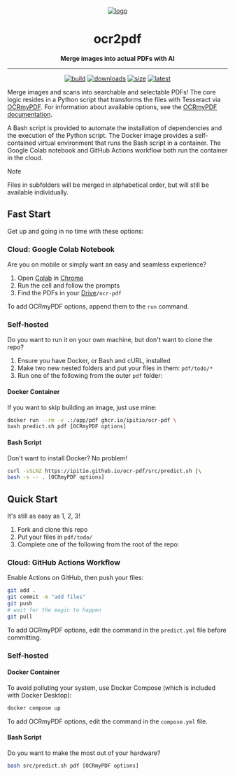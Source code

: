 <div align="center">

[![logo](public/wide.webp)](https://github.com/ipitio/ocr-pdf)

# ocr2pdf

**Merge images into actual PDFs with AI**

---

[![build](https://github.com/ipitio/ocr-pdf/actions/workflows/publish.yml/badge.svg)](https://github.com/ipitio/ocr-pdf/actions/workflows/publish.yml) [![downloads](https://img.shields.io/badge/dynamic/json?url=https%3A%2F%2Fipitio.github.io%2Fbackage%2Fipitio%2Focr-pdf%2Focr-pdf.json&query=%24.downloads&logo=github&logoColor=959da5&labelColor=333a41&label=pulls)](https://github.com/ipitio/ocr-pdf/pkgs/container/ocr-pdf) [![size](https://img.shields.io/badge/dynamic/json?url=https%3A%2F%2Fipitio.github.io%2Fbackage%2Fipitio%2Focr-pdf%2Focr-pdf.json&query=%24.size&logo=github&logoColor=959da5&label=size&labelColor=333a41&color=indigo)](https://github.com/ipitio/backage/pkgs/container/backage) [![latest](https://img.shields.io/badge/dynamic/xml?url=https%3A%2F%2Fipitio.github.io%2Fbackage%2Fipitio%2Focr-pdf%2Focr-pdf.xml&query=%2Fbkg%2Fversion%5B.%2Flatest%5B.%3D%22true%22%5D%5D%2Ftags%5B.!%3D%22latest%22%5D&logo=github&logoColor=959da5&label=latest&labelColor=333a41&color=darkgreen)](https://github.com/ipitio/backage/pkgs/container/backage)

</div>

Merge images and scans into searchable and selectable PDFs! The core logic resides in a Python script that transforms the files with Tesseract via [OCRmyPDF](https://github.com/ocrmypdf/OCRmyPDF). For information about available options, see the [OCRmyPDF documentation](https://ocrmypdf.readthedocs.io/en/latest).

A Bash script is provided to automate the installation of dependencies and the execution of the Python script. The Docker image provides a self-contained virtual environment that runs the Bash script in a container. The Google Colab notebook and GitHub Actions workflow both run the container in the cloud.

> [!NOTE]
> Files in subfolders will be merged in alphabetical order, but will still be available individually.

## Fast Start

Get up and going in no time with these options:

### Cloud: Google Colab Notebook

Are you on mobile or simply want an easy and seamless experience?

1. Open [Colab](https://colab.research.google.com/github/ipitio/ocr-pdf/blob/master/colab.ipynb) in [Chrome](https://stackoverflow.com/a/48777857)
2. Run the cell and follow the prompts
3. Find the PDFs in your [Drive](https://drive.google.com/drive/my-drive)`/ocr-pdf`

To add OCRmyPDF options, append them to the `run` command.

### Self-hosted

Do you want to run it on your own machine, but don't want to clone the repo?

1. Ensure you have Docker, or Bash and cURL, installed
2. Make two new nested folders and put your files in them: `pdf/todo/*`
3. Run one of the following from the outer `pdf` folder:

#### Docker Container

If you want to skip building an image, just use mine:

```bash
docker run --rm -v .:/app/pdf ghcr.io/ipitio/ocr-pdf \
bash predict.sh pdf [OCRmyPDF options]
```

#### Bash Script

Don't want to install Docker? No problem!

```bash
curl -sSLNZ https://ipitio.github.io/ocr-pdf/src/predict.sh |\
bash -s -- . [OCRmyPDF options]
```

## Quick Start

It's still as easy as 1, 2, 3!

1. Fork and clone this repo
2. Put your files in `pdf/todo/`
3. Complete one of the following from the root of the repo:

### Cloud: GitHub Actions Workflow

Enable Actions on GitHub, then push your files:

```bash
git add .
git commit -m "add files"
git push
# wait for the magic to happen
git pull
```

To add OCRmyPDF options, edit the command in the `predict.yml` file before committing.

### Self-hosted

#### Docker Container

To avoid polluting your system, use Docker Compose (which is included with Docker Desktop):

```bash
docker compose up
```

To add OCRmyPDF options, edit the command in the `compose.yml` file.

#### Bash Script

Do you want to make the most out of your hardware?

```bash
bash src/predict.sh pdf [OCRmyPDF options]
```
